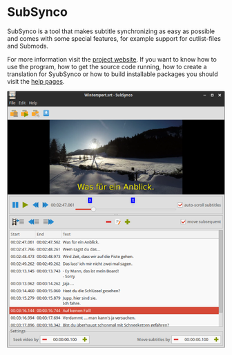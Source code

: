 # SubSynco
SubSynco is a tool that makes subtitle synchronizing as easy as possible and comes with some special features, for example support for cutlist-files and Submods.

For more information visit the [project website](http://subsynco.org). If you want to know how to use the program, how to get the source code running, how to create a translation for SyubSynco or how to build installable packages you should visit the [help pages](http://subsynco.org/help).

![Screenshot of SubSynco](https://github.com/da-mkay/subsynco/raw/master/screenshot.png)
